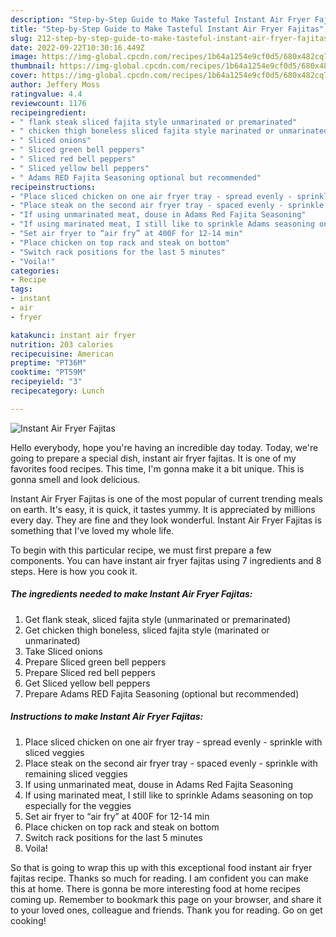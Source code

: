 ```yaml
---
description: "Step-by-Step Guide to Make Tasteful Instant Air Fryer Fajitas"
title: "Step-by-Step Guide to Make Tasteful Instant Air Fryer Fajitas"
slug: 212-step-by-step-guide-to-make-tasteful-instant-air-fryer-fajitas
date: 2022-09-22T10:30:16.449Z
image: https://img-global.cpcdn.com/recipes/1b64a1254e9cf0d5/680x482cq70/instant-air-fryer-fajitas-recipe-main-photo.jpg
thumbnail: https://img-global.cpcdn.com/recipes/1b64a1254e9cf0d5/680x482cq70/instant-air-fryer-fajitas-recipe-main-photo.jpg
cover: https://img-global.cpcdn.com/recipes/1b64a1254e9cf0d5/680x482cq70/instant-air-fryer-fajitas-recipe-main-photo.jpg
author: Jeffery Moss
ratingvalue: 4.4
reviewcount: 1176
recipeingredient:
- " flank steak sliced fajita style unmarinated or premarinated"
- " chicken thigh boneless sliced fajita style marinated or unmarinated"
- " Sliced onions"
- " Sliced green bell peppers"
- " Sliced red bell peppers"
- " Sliced yellow bell peppers"
- " Adams RED Fajita Seasoning optional but recommended"
recipeinstructions:
- "Place sliced chicken on one air fryer tray - spread evenly - sprinkle with sliced veggies"
- "Place steak on the second air fryer tray - spaced evenly - sprinkle with remaining sliced veggies"
- "If using unmarinated meat, douse in Adams Red Fajita Seasoning"
- "If using marinated meat, I still like to sprinkle Adams seasoning on top especially for the veggies"
- "Set air fryer to “air fry” at 400F for 12-14 min"
- "Place chicken on top rack and steak on bottom"
- "Switch rack positions for the last 5 minutes"
- "Voila!"
categories:
- Recipe
tags:
- instant
- air
- fryer

katakunci: instant air fryer 
nutrition: 203 calories
recipecuisine: American
preptime: "PT36M"
cooktime: "PT59M"
recipeyield: "3"
recipecategory: Lunch

---
```



![Instant Air Fryer Fajitas](https://img-global.cpcdn.com/recipes/1b64a1254e9cf0d5/680x482cq70/instant-air-fryer-fajitas-recipe-main-photo.jpg)

Hello everybody, hope you're having an incredible day today. Today, we're going to prepare a special dish, instant air fryer fajitas. It is one of my favorites food recipes. This time, I'm gonna make it a bit unique. This is gonna smell and look delicious.

Instant Air Fryer Fajitas is one of the most popular of current trending meals on earth. It's easy, it is quick, it tastes yummy. It is appreciated by millions every day. They are fine and they look wonderful. Instant Air Fryer Fajitas is something that I've loved my whole life.




To begin with this particular recipe, we must first prepare a few components. You can have instant air fryer fajitas using 7 ingredients and 8 steps. Here is how you cook it.

<!--inarticleads1-->

##### The ingredients needed to make Instant Air Fryer Fajitas:

1. Get  flank steak, sliced fajita style (unmarinated or premarinated)
1. Get  chicken thigh boneless, sliced fajita style (marinated or unmarinated)
1. Take  Sliced onions
1. Prepare  Sliced green bell peppers
1. Prepare  Sliced red bell peppers
1. Get  Sliced yellow bell peppers
1. Prepare  Adams RED Fajita Seasoning (optional but recommended)




<!--inarticleads2-->

##### Instructions to make Instant Air Fryer Fajitas:

1. Place sliced chicken on one air fryer tray - spread evenly - sprinkle with sliced veggies
1. Place steak on the second air fryer tray - spaced evenly - sprinkle with remaining sliced veggies
1. If using unmarinated meat, douse in Adams Red Fajita Seasoning
1. If using marinated meat, I still like to sprinkle Adams seasoning on top especially for the veggies
1. Set air fryer to “air fry” at 400F for 12-14 min
1. Place chicken on top rack and steak on bottom
1. Switch rack positions for the last 5 minutes
1. Voila!




So that is going to wrap this up with this exceptional food instant air fryer fajitas recipe. Thanks so much for reading. I am confident you can make this at home. There is gonna be more interesting food at home recipes coming up. Remember to bookmark this page on your browser, and share it to your loved ones, colleague and friends. Thank you for reading. Go on get cooking!

